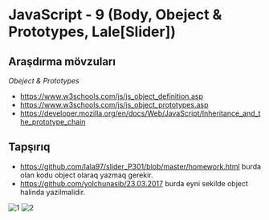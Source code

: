 # JavaScript - 9 (Body, Obeject & Prototypes, Lale[Slider])

## Araşdırma mövzuları

*Obeject & Prototypes*
- https://www.w3schools.com/js/js_object_definition.asp
- https://www.w3schools.com/js/js_object_prototypes.asp
- https://developer.mozilla.org/en/docs/Web/JavaScript/Inheritance_and_the_prototype_chain
            
## Tapşırıq
- https://github.com/lala97/slider_P301/blob/master/homework.html burda olan kodu object olaraq yazmaq gerekir.
- https://github.com/yolchunasib/23.03.2017  burda eyni sekilde object halinda yazilmalidir.

![1](https://cloud.githubusercontent.com/assets/25200958/24654440/ae98d546-194a-11e7-9f5c-c953a302636b.jpg)
![2](https://cloud.githubusercontent.com/assets/25200958/24654441/aebc8f86-194a-11e7-8923-2944636980f4.jpg)
